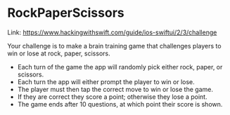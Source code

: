 # RockPaperScissors

Link: https://www.hackingwithswift.com/guide/ios-swiftui/2/3/challenge

Your challenge is to make a brain training game that challenges players to win or lose at rock, paper, scissors.

- Each turn of the game the app will randomly pick either rock, paper, or scissors.
- Each turn the app will either prompt the player to win or lose.
- The player must then tap the correct move to win or lose the game.
- If they are correct they score a point; otherwise they lose a point.
- The game ends after 10 questions, at which point their score is shown.

